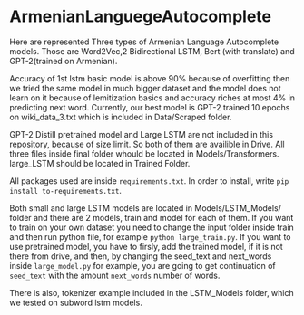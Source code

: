 # ArmenianLanguegeAutocomplete

Here are represented Three types of Armenian Language Autocomplete models. Those are Word2Vec,2 Bidirectional LSTM, Bert (with translate) and GPT-2(trained on Armenian).

Accuracy of 1st lstm basic model is above 90% because of overfitting then we tried the same model in much bigger dataset
and the model does not learn on it because of lemitization basics and accuracy riches at most 4% in predicting next word.
Currently, our best model is GPT-2 trained 10 epochs on wiki_data_3.txt which is included in Data/Scraped folder.

GPT-2 Distill pretrained model and Large LSTM are not included in this repository, because of size limit. 
So both of them are availible in Drive. All three files inside final folder whould be located in Models/Transformers.
large_LSTM should be located in Trained Folder.

All packages used are inside `requirements.txt`. In order to install, write `pip install to-requirements.txt`.

Both small and large LSTM models are located in Models/LSTM_Models/ folder and there are 2 models, train and model for each of them.
If you want to train on your own dataset you need to change the input folder inside train and then run python file, for example `python large_train.py`.
If you want to use pretrained model, you have to firsly, add the trained model, if it is not there from drive, and then, by changing the seed_text and next_words inside `large_model.py` for example, you are going to get continuation of `seed_text` with the amount `next_words`  number of words.

There is also, tokenizer example included in the LSTM_Models folder, which we tested on subword lstm models.






